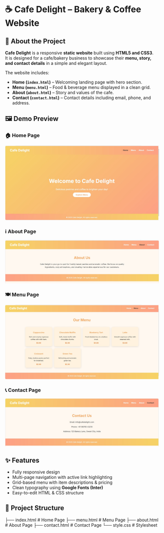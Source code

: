 # ☕ Cafe Delight – Bakery & Coffee Website  

## 📖 About the Project
**Cafe Delight** is a responsive **static website** built using **HTML5 and CSS3**.  
It is designed for a cafe/bakery business to showcase their **menu, story, and contact details** in a simple and elegant layout.

The website includes:  
- **Home (`index.html`)** – Welcoming landing page with hero section.  
- **Menu (`menu.html`)** – Food & beverage menu displayed in a clean grid.  
- **About (`about.html`)** – Story and values of the cafe.  
- **Contact (`contact.html`)** – Contact details including email, phone, and address.  

## 🖼️ Demo Preview  

### 🏠 Home Page  
![Home Page](https://github.com/Prajnapunya09/Cafe-Delight-Bakery-Coffee-Landing-Page/blob/main/cafe%20delight.jpg?raw=true)  

### ℹ️ About Page  
![About Page](https://github.com/Prajnapunya09/Cafe-Delight-Bakery-Coffee-Landing-Page/blob/main/cafe%20delight-about.jpg?raw=true)  

### 🍽️ Menu Page  
![Menu Page](https://github.com/Prajnapunya09/Cafe-Delight-Bakery-Coffee-Landing-Page/blob/main/cafe%20delight-menu.jpg?raw=true)  

### 📞 Contact Page  
![Contact Page](https://github.com/Prajnapunya09/Cafe-Delight-Bakery-Coffee-Landing-Page/blob/main/cafe%20delight-contact.jpg?raw=true)  


## ✨ Features  
- Fully responsive design  
- Multi-page navigation with active link highlighting  
- Grid-based menu with item descriptions & pricing  
- Clean typography using **Google Fonts (Inter)**  
- Easy-to-edit HTML & CSS structure  

## 📂 Project Structure  
├── index.html # Home Page
├── menu.html # Menu Page
├── about.html # About Page
├── contact.html # Contact Page
└── style.css # Stylesheet
